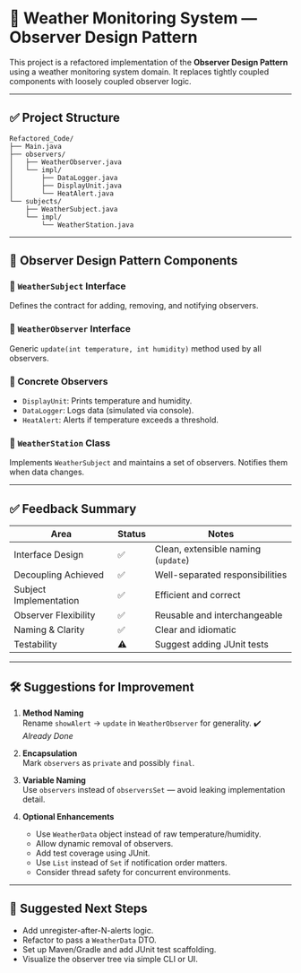 
# 📡 Weather Monitoring System — Observer Design Pattern

This project is a refactored implementation of the **Observer Design Pattern** using a weather monitoring system domain. It replaces tightly coupled components with loosely coupled observer logic.

---

## ✅ Project Structure

```
Refactored_Code/
├── Main.java
├── observers/
│   ├── WeatherObserver.java
│   └── impl/
│       ├── DataLogger.java
│       ├── DisplayUnit.java
│       └── HeatAlert.java
└── subjects/
    ├── WeatherSubject.java
    └── impl/
        └── WeatherStation.java
```

---

## 🧪 Observer Design Pattern Components

### 🔹 `WeatherSubject` Interface
Defines the contract for adding, removing, and notifying observers.

### 🔹 `WeatherObserver` Interface
Generic `update(int temperature, int humidity)` method used by all observers.

### 🔹 Concrete Observers
- `DisplayUnit`: Prints temperature and humidity.
- `DataLogger`: Logs data (simulated via console).
- `HeatAlert`: Alerts if temperature exceeds a threshold.

### 🔹 `WeatherStation` Class
Implements `WeatherSubject` and maintains a set of observers. Notifies them when data changes.

---

## ✅ Feedback Summary

| Area                     | Status | Notes |
|--------------------------|--------|-------|
| Interface Design         | ✅     | Clean, extensible naming (`update`) |
| Decoupling Achieved      | ✅     | Well-separated responsibilities |
| Subject Implementation   | ✅     | Efficient and correct |
| Observer Flexibility     | ✅     | Reusable and interchangeable |
| Naming & Clarity         | ✅     | Clear and idiomatic |
| Testability              | ⚠️     | Suggest adding JUnit tests |

---

## 🛠 Suggestions for Improvement

1. **Method Naming**  
   Rename `showAlert` → `update` in `WeatherObserver` for generality. ✔️ *Already Done*

2. **Encapsulation**  
   Mark `observers` as `private` and possibly `final`.

3. **Variable Naming**  
   Use `observers` instead of `observersSet` — avoid leaking implementation detail.

4. **Optional Enhancements**
   - Use `WeatherData` object instead of raw temperature/humidity.
   - Allow dynamic removal of observers.
   - Add test coverage using JUnit.
   - Use `List` instead of `Set` if notification order matters.
   - Consider thread safety for concurrent environments.

---

## 🧠 Suggested Next Steps

- Add unregister-after-N-alerts logic.
- Refactor to pass a `WeatherData` DTO.
- Set up Maven/Gradle and add JUnit test scaffolding.
- Visualize the observer tree via simple CLI or UI.
